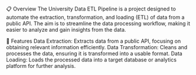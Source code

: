 📋 Overview
The University Data ETL Pipeline is a project designed to automate the extraction, transformation, and loading (ETL) of data from a public API. The aim is to streamline the data processing workflow, making it easier to analyze and gain insights from the data.

🚀 Features
Data Extraction: Extracts data from a public API, focusing on obtaining relevant information efficiently.
Data Transformation: Cleans and processes the data, ensuring it is transformed into a usable format.
Data Loading: Loads the processed data into a target database or analytics platform for further analysis.

